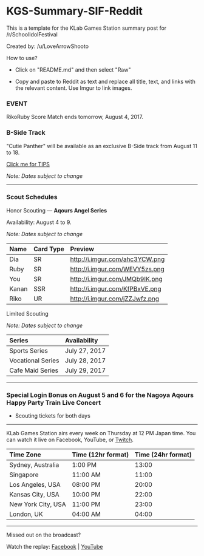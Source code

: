 # KGS-Summary-SIF-Reddit
This is a template for the KLab Games Station summary post for /r/SchoolIdolFestival

Created by: /u/LoveArrowShooto

How to use?

- Click on "README.md" and then select "Raw"

- Copy and paste to Reddit as text and replace all title, text, and links with the relevant content. Use Imgur to link images.

### EVENT

RikoRuby Score Match ends tomorrow, August 4, 2017.

### B-Side Track

"Cutie Panther" will be available as an exclusive B-Side track from August 11 to 18.

[Click me for TIPS](http://i.imgur.com/hFZNcjR.png)

*Note: Dates subject to change*
_______

### Scout Schedules

Honor Scouting — **Aqours Angel Series**

Availability: August 4 to 9.

*Note: Dates subject to change*

Name | Card Type| Preview
:--|:--|:--
Dia | SR | http://i.imgur.com/ahc3YCW.png
Ruby | SR | http://i.imgur.com/WEVY5zs.png
You | SR | http://i.imgur.com/JMQb9IK.png
Kanan | SSR | http://i.imgur.com/KfPBxVE.png
Riko | UR | http://i.imgur.com/jZZJwfz.png

Limited Scouting

*Note: Dates subject to change*

Series | Availability 
:--|:--
Sports Series | July 27, 2017
Vocational Series | July 28, 2017
Cafe Maid Series | July 29, 2017

_______

### Special Login Bonus on August 5 and 6 for the Nagoya Aqours Happy Party Train Live Concert

* Scouting tickets for both days 

_______

KLab Games Station airs every week on Thursday at 12 PM Japan time. You can watch it live on Facebook, YouTube, or [Twitch](https://www.twitch.tv/klabgamesstation).

Time Zone | Time (12hr format) | Time (24hr format)
:--|:--|:--
Sydney, Australia | 1:00 PM | 13:00
Singapore | 11:00 AM | 11:00 
Los Angeles, USA | 08:00 PM | 20:00
Kansas City, USA | 10:00 PM | 22:00
New York City, USA | 11:00 PM | 23:00
London, UK | 04:00 AM | 04:00

_______

Missed out on the broadcast? 

Watch the replay: [Facebook](https://www.facebook.com/1059608027470794/videos/1366742633423997/) | [YouTube](https://www.youtube.com/watch?v=frKwmtWM3RI)
